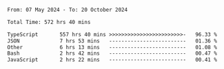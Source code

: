 
<!--START_SECTION:waka-->

```txt
From: 07 May 2024 - To: 20 October 2024

Total Time: 572 hrs 40 mins

TypeScript       557 hrs 40 mins >>>>>>>>>>>>>>>>>>>>>>>>-   96.33 %
JSON             7 hrs 53 mins   -------------------------   01.36 %
Other            6 hrs 13 mins   -------------------------   01.08 %
Bash             2 hrs 42 mins   -------------------------   00.47 %
JavaScript       2 hrs 22 mins   -------------------------   00.41 %
```

<!--END_SECTION:waka-->

<!--

### Hi there 👋
**Iam-cesar/Iam-cesar** is a ✨ _special_ ✨ repository because its `README.md` (this file) appears on your GitHub profile.

Here are some ideas to get you started:

- 🔭 I’m currently working on ...
- 🌱 I’m currently learning ...
- 👯 I’m looking to collaborate on ...
- 🤔 I’m looking for help with ...
- 💬 Ask me about ...
- 📫 How to reach me: ...
- 😄 Pronouns: ...
- ⚡ Fun fact: ...
-->
